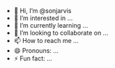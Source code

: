- 👋 Hi, I’m @sonjarvis
- 👀 I’m interested in ...
- 🌱 I’m currently learning ...
- 💞️ I’m looking to collaborate on ...
- 📫 How to reach me ...
- 😄 Pronouns: ...
- ⚡ Fun fact: ...

<!---
sonjarvis/sonjarvis is a ✨ special ✨ repository because its `README.md` (this file) appears on your GitHub profile.
You can click the Preview link to take a look at your changes.
--->

